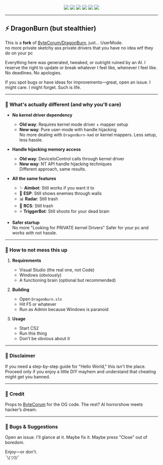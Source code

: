 <p align="center">
  <img src="https://img.shields.io/badge/C%2B%2B-00599C?style=for-the-badge&logo=c%2B%2B&logoColor=white">
  <img src="https://img.shields.io/badge/Visual_Studio-5C2D91?style=for-the-badge&logo=visual%20studio&logoColor=white">
  <img src="https://img.shields.io/badge/Windows-0078D6?style=for-the-badge&logo=windows&logoColor=white">
  <img src="https://img.shields.io/badge/build-works-green?style=for-the-badge">
  <img src="https://img.shields.io/badge/code%20quality-depends-orange?style=for-the-badge">
  <img src="https://img.shields.io/badge/version-¯\\_(ツ)_/¯-blue?style=for-the-badge">
</p>

---

## ⚡ DragonBurn (but stealthier)

This is a **fork** of [ByteCorum/DragonBurn](https://github.com/ByteCorum/DragonBurn), just… UserMode.  
no more private sketchy ass private drivers that you have no idea wtf they do on your pc

Everything here was generated, tweaked, or outright ruined by an AI. I reserve the right to update or break whatever I feel like, whenever I feel like. No deadlines. No apologies.

If you spot bugs or have ideas for improvements—great, open an issue. I might care. I might forget. Such is life.

---

### 🔧 What's actually different (and why you'll care)

- **No kernel driver dependency**  
  - **Old way**: Requires kernel mode driver + mapper setup  
  - **New way**: Pure user-mode with handle hijacking  
  No more dealing with `DragonBurn-kmd` or kernel mappers. Less setup, less hassle.

- **Handle hijacking memory access**  
  - **Old way**: DeviceIoControl calls through kernel driver  
  - **New way**: NT API handle hijacking techniques  
  Different approach, same results.

- **All the same features**  
  - ✨ **Aimbot**: Still works if you want it to  
  - 🎯 **ESP**: Still shows enemies through walls  
  - 📊 **Radar**: Still trash  
  - 🔫 **RCS**: Still trash  
  - ⚡ **TriggerBot**: Still shoots for your dead brain

- **Safer startup**  
  No more "Looking for PRIVATE kernel Drivers" Safer for your pc and works with not hassle.

---

### 🚀 How to not mess this up

1. **Requirements**  
   - Visual Studio (the real one, not Code)  
   - Windows (obviously)  
   - A functioning brain (optional but recommended)

2. **Building**  
   - Open `DragonBurn.sln`  
   - Hit F5 or whatever  
   - Run as Admin because Windows is paranoid

3. **Usage**  
   - Start CS2  
   - Run this thing  
   - Don't be obvious about it

---

### 📌 Disclaimer

If you need a step-by-step guide for "Hello World," this isn't the place. Proceed only if you enjoy a little DIY mayhem and understand that cheating might get you banned.

---

### 🤝 Credit

Props to [ByteCorum](https://github.com/ByteCorum/DragonBurn) for the OG code. The rest? AI horrorshow meets hacker’s dream.

---

### 🐞 Bugs & Suggestions

Open an issue. I'll glance at it. Maybe fix it. Maybe press "Close" out of boredom.

Enjoy—or don't.  
¯\\_(ツ)_/¯
